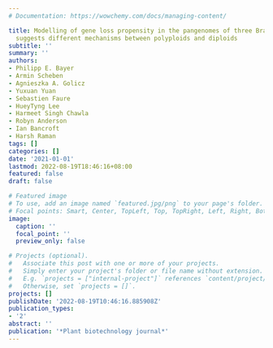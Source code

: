 ```yaml
---
# Documentation: https://wowchemy.com/docs/managing-content/

title: Modelling of gene loss propensity in the pangenomes of three Brassica species
  suggests different mechanisms between polyploids and diploids
subtitle: ''
summary: ''
authors:
- Philipp E. Bayer
- Armin Scheben
- Agnieszka A. Golicz
- Yuxuan Yuan
- Sebastien Faure
- HueyTyng Lee
- Harmeet Singh Chawla
- Robyn Anderson
- Ian Bancroft
- Harsh Raman
tags: []
categories: []
date: '2021-01-01'
lastmod: 2022-08-19T18:46:16+08:00
featured: false
draft: false

# Featured image
# To use, add an image named `featured.jpg/png` to your page's folder.
# Focal points: Smart, Center, TopLeft, Top, TopRight, Left, Right, BottomLeft, Bottom, BottomRight.
image:
  caption: ''
  focal_point: ''
  preview_only: false

# Projects (optional).
#   Associate this post with one or more of your projects.
#   Simply enter your project's folder or file name without extension.
#   E.g. `projects = ["internal-project"]` references `content/project/deep-learning/index.md`.
#   Otherwise, set `projects = []`.
projects: []
publishDate: '2022-08-19T10:46:16.885908Z'
publication_types:
- '2'
abstract: ''
publication: '*Plant biotechnology journal*'
---
```


